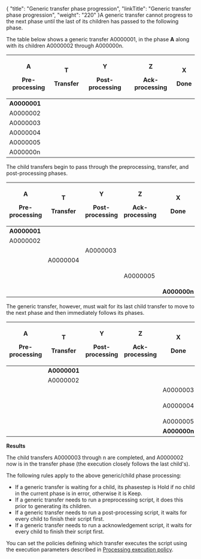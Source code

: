 {
    "title": "Generic transfer phase progression",
    "linkTitle": "Generic transfer phase progression",
    "weight": "220"
}A generic transfer cannot progress to the next phase until the last of its children has passed to the following phase.

The table below shows a generic transfer A0000001, in the phase **A** along with its children A0000002 through A000000n.

<table>
   <thead>
      <tr>
<th style="text-align: center;" class="TableStyle-SynchTableStyle_interop-HeadE-Column1-Header1" style="font-size: 9pt"><p>A</p>
<p>Pre-processing</p>         </th>
<th style="text-align: center;" class="TableStyle-SynchTableStyle_interop-HeadE-Column1-Header1" style="font-size: 9pt"><p>T</p>
<p>Transfer</p>         </th>
<th style="text-align: center;" class="TableStyle-SynchTableStyle_interop-HeadE-Column1-Header1" style="font-size: 9pt"><p>Y</p>
<p>Post-processing</p>         </th>
<th style="text-align: center;" class="TableStyle-SynchTableStyle_interop-HeadE-Column1-Header1" style="font-size: 9pt"><p>Z</p>
<p>Ack-processing</p>         </th>
<th style="text-align: center;" class="TableStyle-SynchTableStyle_interop-HeadD-Column1-Header1" style="font-size: 9pt"><p>X</p>
<p>Done</p>         </th>
      </tr>
   </thead>
   <tbody>
      <tr>
         <td><strong>A0000001</strong>         </td>
         <td>          </td>
         <td>          </td>
         <td>          </td>
         <td>          </td>
      </tr>
      <tr>
         <td>A0000002         </td>
         <td>          </td>
         <td>          </td>
         <td>          </td>
         <td>          </td>
      </tr>
      <tr>
         <td>A0000003         </td>
         <td>          </td>
         <td>          </td>
         <td>          </td>
         <td>          </td>
      </tr>
      <tr>
         <td>A0000004         </td>
         <td>         </td>
         <td>         </td>
         <td>         </td>
         <td>         </td>
      </tr>
      <tr>
         <td>A0000005         </td>
         <td>          </td>
         <td>          </td>
         <td>          </td>
         <td>          </td>
      </tr>
      <tr>
         <td>A000000n         </td>
         <td>          </td>
         <td>          </td>
         <td>          </td>
         <td>          </td>
      </tr>
   </tbody>
</table>

The child transfers begin to pass through the preprocessing, transfer, and post-processing phases.

<table>
   <thead>
      <tr>
<th style="text-align: center;" class="TableStyle-SynchTableStyle_interop-HeadE-Column1-Header1" style="font-size: 9pt"><p>A</p>
<p>Pre-processing</p>         </th>
<th style="text-align: center;" class="TableStyle-SynchTableStyle_interop-HeadE-Column1-Header1" style="font-size: 9pt"><p>T</p>
<p>Transfer</p>         </th>
<th style="text-align: center;" class="TableStyle-SynchTableStyle_interop-HeadE-Column1-Header1" style="font-size: 9pt"><p>Y</p>
<p>Post-processing</p>         </th>
<th style="text-align: center;" class="TableStyle-SynchTableStyle_interop-HeadE-Column1-Header1" style="font-size: 9pt"><p>Z</p>
<p>Ack-processing</p>         </th>
<th style="text-align: center;" class="TableStyle-SynchTableStyle_interop-HeadD-Column1-Header1" style="font-size: 9pt"><p>X</p>
<p>Done</p>         </th>
      </tr>
   </thead>
   <tbody>
      <tr>
         <td><strong>A0000001</strong>         </td>
         <td>          </td>
         <td>          </td>
         <td>          </td>
         <td>          </td>
      </tr>
      <tr>
         <td>A0000002         </td>
         <td>          </td>
         <td>          </td>
         <td>          </td>
         <td>          </td>
      </tr>
      <tr>
         <td>          </td>
         <td>          </td>
         <td>A0000003         </td>
         <td>          </td>
         <td>          </td>
      </tr>
      <tr>
         <td>          </td>
         <td>A0000004         </td>
         <td>          </td>
         <td>          </td>
         <td>          </td>
      </tr>
      <tr>
         <td>          </td>
         <td>          </td>
         <td>          </td>
         <td>A0000005         </td>
         <td><p> </p>         </td>
      </tr>
      <tr>
         <td>          </td>
         <td>          </td>
         <td>          </td>
         <td>          </td>
         <td><strong>A000000n</strong>         </td>
      </tr>
   </tbody>
</table>

The generic transfer, however, must wait for its last child transfer to move to the next phase and then immediately follows its phases.

<table>
   <thead>
      <tr>
<th style="text-align: center;" class="TableStyle-SynchTableStyle_interop-HeadE-Column1-Header1" style="font-size: 9pt"><p>A</p>
<p>Pre-processing</p>         </th>
<th style="text-align: center;" class="TableStyle-SynchTableStyle_interop-HeadE-Column1-Header1" style="font-size: 9pt"><p>T</p>
<p>Transfer</p>         </th>
<th style="text-align: center;" class="TableStyle-SynchTableStyle_interop-HeadE-Column1-Header1" style="font-size: 9pt"><p>Y</p>
<p>Post-processing</p>         </th>
<th style="text-align: center;" class="TableStyle-SynchTableStyle_interop-HeadE-Column1-Header1" style="font-size: 9pt"><p>Z</p>
<p>Ack-processing</p>         </th>
<th style="text-align: center;" class="TableStyle-SynchTableStyle_interop-HeadD-Column1-Header1" style="font-size: 9pt"><p>X</p>
<p>Done</p>         </th>
      </tr>
   </thead>
   <tbody>
      <tr>
         <td>          </td>
         <td><strong>A0000001</strong>         </td>
         <td>          </td>
         <td>          </td>
         <td>          </td>
      </tr>
      <tr>
         <td>          </td>
         <td>A0000002         </td>
         <td>          </td>
         <td>          </td>
         <td>          </td>
      </tr>
      <tr>
         <td>          </td>
         <td>          </td>
         <td>          </td>
         <td>          </td>
         <td>A0000003         </td>
      </tr>
      <tr>
         <td>          </td>
         <td>          </td>
         <td>          </td>
         <td>          </td>
         <td><p>A0000004</p>         </td>
      </tr>
      <tr>
         <td>          </td>
         <td>          </td>
         <td>          </td>
         <td>          </td>
         <td>A0000005         </td>
      </tr>
      <tr>
         <td>          </td>
         <td>          </td>
         <td>          </td>
         <td>          </td>
         <td><strong>A000000n</strong>         </td>
      </tr>
   </tbody>
</table>

**Results**

The child transfers A0000003 through n are completed, and A0000002 now is in the transfer phase (the execution closely follows the last child's).

The following rules apply to the above generic/child phase processing:

-   If a generic transfer is waiting for a child, its phasestep is Hold if no child in the current phase is in error, otherwise it is Keep.
-   If a generic transfer needs to run a preprocessing script, it does this prior to generating its children.
-   If a generic transfer needs to run a post-processing script, it waits for every child to finish their script first.
-   If a generic transfer needs to run a acknowledgement script, it waits for every child to finish their script first.

You can set the policies defining which transfer executes the script using the execution parameters described in [Processing execution policy](../../about_transfer_processing/processing_exec_policy).
